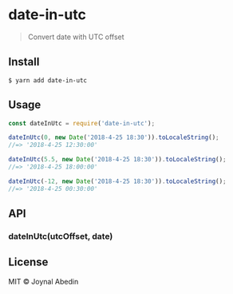 # date-in-utc

> Convert date with UTC offset


## Install

```
$ yarn add date-in-utc
```


## Usage

```js
const dateInUtc = require('date-in-utc');

dateInUtc(0, new Date('2018-4-25 18:30')).toLocaleString();
//=> '2018-4-25 12:30:00'

dateInUtc(5.5, new Date('2018-4-25 18:30')).toLocaleString();
//=> '2018-4-25 18:00:00'

dateInUtc(-12, new Date('2018-4-25 18:30')).toLocaleString();
//=> '2018-4-25 00:30:00'
```

## API

### dateInUtc(utcOffset, date)

## License

MIT © Joynal Abedin
